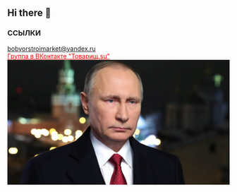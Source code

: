 ## Hi there 👋
### ССЫЛКИ
<a href="mailto:bobyorstroimarket@yandex.ru">bobyorstroimarket@yandex.ru</a>
<br>
<a href="https://vk.com/club198438193" style="color: #ff0000;">Группа в ВКонтакте "Товарищ.su"</a>
<br>
<img src="putin_53224700.jpg">
<br>


